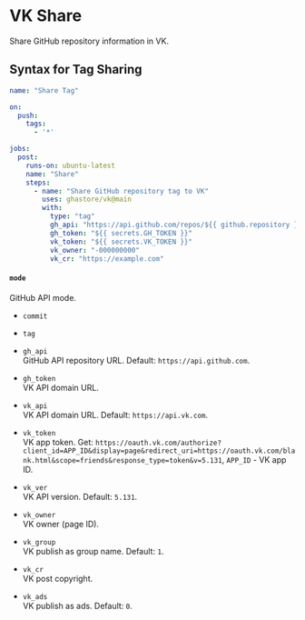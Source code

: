 # VK Share

Share GitHub repository information in VK.

## Syntax for Tag Sharing

```yml
name: "Share Tag"

on:
  push:
    tags:
      - '*'

jobs:
  post:
    runs-on: ubuntu-latest
    name: "Share"
    steps:
      - name: "Share GitHub repository tag to VK"
        uses: ghastore/vk@main
        with:
          type: "tag"
          gh_api: "https://api.github.com/repos/${{ github.repository }}"
          gh_token: "${{ secrets.GH_TOKEN }}"
          vk_token: "${{ secrets.VK_TOKEN }}"
          vk_owner: "-000000000"
          vk_cr: "https://example.com"
```

#### `mode`

GitHub API mode.
  - `commit`
  - `tag`

- `gh_api`  
  GitHub API repository URL. Default: `https://api.github.com`.
- `gh_token`  
  VK API domain URL.
- `vk_api`  
  VK API domain URL. Default: `https://api.vk.com`.
- `vk_token`  
  VK app token. Get: `https://oauth.vk.com/authorize?client_id=APP_ID&display=page&redirect_uri=https://oauth.vk.com/blank.html&scope=friends&response_type=token&v=5.131`, `APP_ID` - VK app ID.
- `vk_ver`  
  VK API version. Default: `5.131`.
- `vk_owner`  
  VK owner (page ID).
- `vk_group`  
  VK publish as group name. Default: `1`.
- `vk_cr`  
  VK post copyright.
- `vk_ads`  
  VK publish as ads. Default: `0`.
